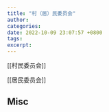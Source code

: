 ```yaml
---
title: "村（居）民委员会"
author: 
categories: 
date: 2022-10-09 23:07:57 +0800
tags: 
excerpt: 
---
```



[[村民委员会]]

[[居民委员会]]



## Misc


